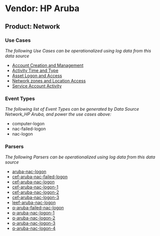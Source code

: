 Vendor: HP Aruba
================
Product: Network
----------------

### Use Cases

_The following Use Cases can be operationalized using log data from this data source_

* [Account Creation and Management](../UseCases/usecase_account_creation_and_management.md)
* [Activity Time  and Type](../UseCases/usecase_activity_time__and_type.md)
* [Asset Logon and Access](../UseCases/usecase_asset_logon_and_access.md)
* [Network zones and Location Access](../UseCases/usecase_network_zones_and_location_access.md)
* [Service Account Activity](../UseCases/usecase_service_account_activity.md)


### Event Types

_The following list of Event Types can be generated by Data Source Network_HP Aruba, and power the use cases above:_

- computer-logon
- nac-failed-logon
- nac-logon


### Parsers

_The following Parsers can be operationalized using log data from this data source_

* [aruba-nac-logon](../Parsers/parserContent_aruba-nac-logon.md)
* [cef-aruba-nac-failed-logon](../Parsers/parserContent_cef-aruba-nac-failed-logon.md)
* [cef-aruba-nac-logon](../Parsers/parserContent_cef-aruba-nac-logon.md)
* [cef-aruba-nac-logon-1](../Parsers/parserContent_cef-aruba-nac-logon-1.md)
* [cef-aruba-nac-logon-2](../Parsers/parserContent_cef-aruba-nac-logon-2.md)
* [cef-aruba-nac-logon-3](../Parsers/parserContent_cef-aruba-nac-logon-3.md)
* [leef-aruba-nac-logon](../Parsers/parserContent_leef-aruba-nac-logon.md)
* [q-aruba-failed-nac-logon](../Parsers/parserContent_q-aruba-failed-nac-logon.md)
* [q-aruba-nac-logon-1](../Parsers/parserContent_q-aruba-nac-logon-1.md)
* [q-aruba-nac-logon-2](../Parsers/parserContent_q-aruba-nac-logon-2.md)
* [q-aruba-nac-logon-3](../Parsers/parserContent_q-aruba-nac-logon-3.md)
* [q-aruba-nac-logon-4](../Parsers/parserContent_q-aruba-nac-logon-4.md)
